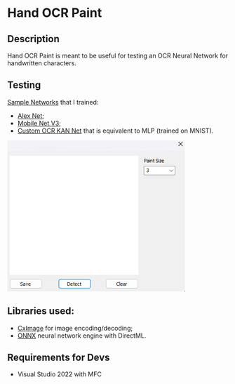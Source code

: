 # Hand OCR Paint

## Description
Hand OCR Paint is meant to be useful for testing an OCR Neural Network for handwritten characters.

## Testing
[Sample Networks](https://github.com/SimoSbara/HandOCRPaint/tree/main/nets) that I trained:
* [Alex Net](https://medium.com/@siddheshb008/alexnet-architecture-explained-b6240c528bd5);
* [Mobile Net V3](https://towardsdatascience.com/everything-you-need-to-know-about-mobilenetv3-and-its-comparison-with-previous-versions-a5d5e5a6eeaa);
* [Custom OCR KAN Net](https://github.com/Blealtan/efficient-kan) that is equivalent to MLP (trained on MNIST).

![](https://github.com/SimoSbara/HandOCRPaint/blob/main/example_ocr.gif)

## Libraries used:
* [CxImage](https://www.codeproject.com/Articles/1300/CxImage) for image encoding/decoding;
* [ONNX](https://github.com/onnx/onnx) neural network engine with DirectML.

## Requirements for Devs
* Visual Studio 2022 with MFC

